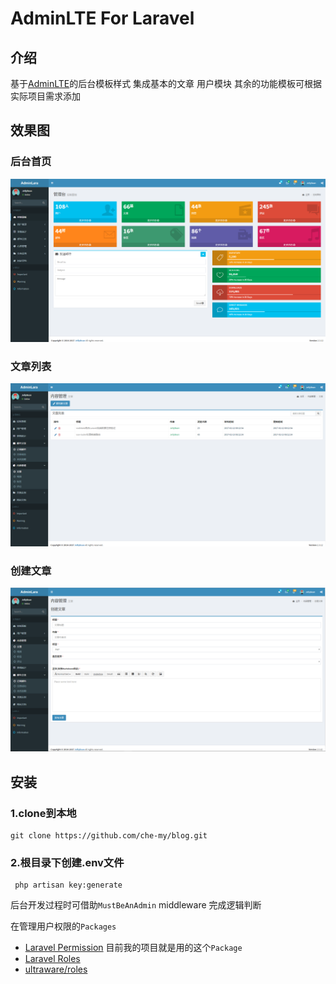 # AdminLTE For Laravel

##  介绍
基于[AdminLTE](https://github.com/almasaeed2010/AdminLTE)的后台模板样式 集成基本的文章 用户模块 其余的功能模板可根据实际项目需求添加


## 效果图
### 后台首页
![image](public/screenshot/1.png)
### 文章列表
![image](public/screenshot/2.png)
### 创建文章
![image](public/screenshot/3.png)

## 安装
### 1.clone到本地
```
git clone https://github.com/che-my/blog.git
```
### 2.根目录下创建.env文件
```
 php artisan key:generate
```

后台开发过程时可借助`MustBeAnAdmin` middleware 完成逻辑判断

在管理用户权限的`Packages`
- [Laravel Permission](https://github.com/spatie/laravel-permission) 目前我的项目就是用的这个`Package`
- [Laravel Roles](https://github.com/romanbican/roles)
- [ultraware/roles](https://github.com/ultraware/roles)
